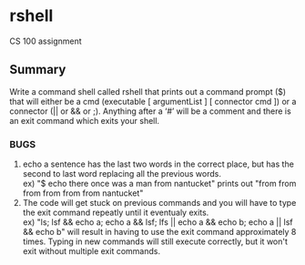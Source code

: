 


# rshell
CS 100 assignment

## Summary

Write a command shell called rshell that prints out a command prompt ($)  that will either be a cmd (executable [ argumentList ] [ connector cmd ]) or a connector (|| or && or ;). Anything after a ‘#’ will be a comment and there is an exit command which exits your shell.

### BUGS
1. echo a sentence has the last two words in the correct place, but has the second to last word replacing all the previous words. <br /> ex) "$ echo there once was a man from nantucket" prints out "from from from from from from nantucket"
2. The code will get stuck on previous commands and you will have to type the exit command repeatly until it eventualy exits. <br /> ex) "ls; lsf && echo a; echo a && lsf; lfs || echo a && echo b; echo a || lsf && echo b"
will result in having to use the exit command approximately 8 times. Typing in new commands will still execute correctly, but it won't exit without multiple exit commands.
